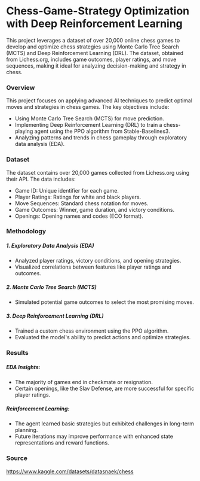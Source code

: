 # Chess-Game-Strategy Optimization with Deep Reinforcement Learning

This project leverages a dataset of over 20,000 online chess games to develop and optimize chess strategies using Monte Carlo Tree Search (MCTS) and Deep Reinforcement Learning (DRL). The dataset, obtained from Lichess.org, includes game outcomes, player ratings, and move sequences, making it ideal for analyzing decision-making and strategy in chess.

### Overview

This project focuses on applying advanced AI techniques to predict optimal moves and strategies in chess games. The key objectives include:

- Using Monte Carlo Tree Search (MCTS) for move prediction.
- Implementing Deep Reinforcement Learning (DRL) to train a chess-playing agent using the PPO algorithm from Stable-Baselines3.
- Analyzing patterns and trends in chess gameplay through exploratory data analysis (EDA).

### Dataset

The dataset contains over 20,000 games collected from Lichess.org using their API. The data includes:

- Game ID: Unique identifier for each game.
- Player Ratings: Ratings for white and black players.
- Move Sequences: Standard chess notation for moves.
- Game Outcomes: Winner, game duration, and victory conditions.
- Openings: Opening names and codes (ECO format).

### Methodology

##### 1. Exploratory Data Analysis (EDA)
- Analyzed player ratings, victory conditions, and opening strategies.
- Visualized correlations between features like player ratings and outcomes.

##### 2. Monte Carlo Tree Search (MCTS)
- Simulated potential game outcomes to select the most promising moves.

##### 3. Deep Reinforcement Learning (DRL)
- Trained a custom chess environment using the PPO algorithm.
- Evaluated the model's ability to predict actions and optimize strategies.

### Results

##### EDA Insights:
- The majority of games end in checkmate or resignation.
- Certain openings, like the Slav Defense, are more successful for specific player ratings.

##### Reinforcement Learning:
- The agent learned basic strategies but exhibited challenges in long-term planning.
- Future iterations may improve performance with enhanced state representations and reward functions.

### Source

https://www.kaggle.com/datasets/datasnaek/chess
